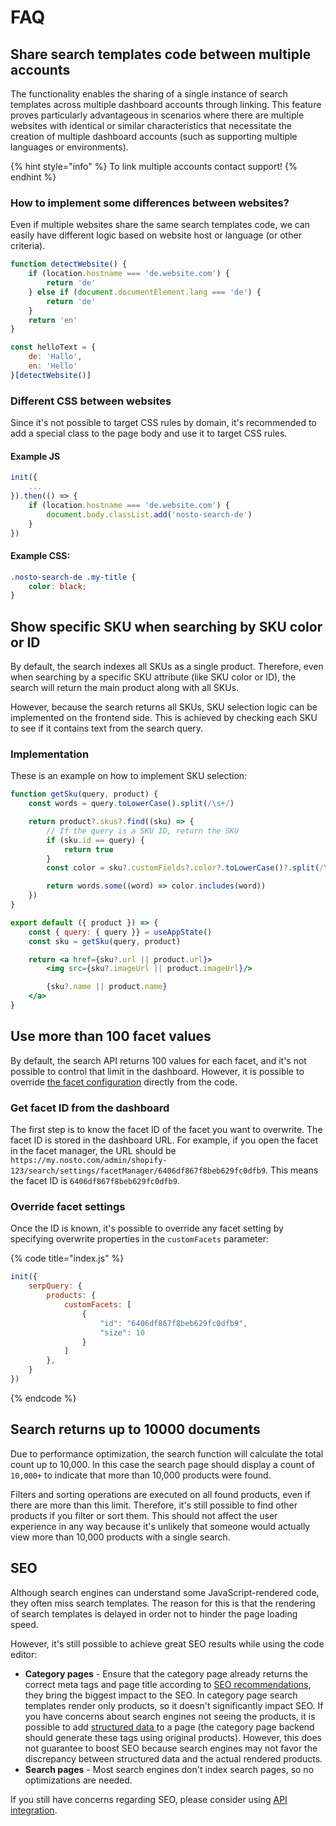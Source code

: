 # FAQ

## Share search templates code between multiple accounts

The functionality enables the sharing of a single instance of search templates across multiple dashboard accounts through linking. This feature proves particularly advantageous in scenarios where there are multiple websites with identical or similar characteristics that necessitate the creation of multiple dashboard accounts (such as supporting multiple languages or environments).

{% hint style="info" %}
To link multiple accounts contact support!
{% endhint %}

### How to implement some differences between websites?

Even if multiple websites share the same search templates code, we can easily have different logic based on website host or language (or other criteria).

```javascript
function detectWebsite() {
    if (location.hostname === 'de.website.com') {
        return 'de'
    } else if (document.documentElement.lang === 'de') {
        return 'de'
    }
    return 'en'
}

const helloText = {
    de: 'Hallo',
    en: 'Hello'
}[detectWebsite()]
```

### Different CSS between websites

Since it's not possible to target CSS rules by domain, it's recommended to add a special class to the page body and use it to target CSS rules.

#### Example JS

```javascript
init({
    ...
}).then(() => {
    if (location.hostname === 'de.website.com') {
        document.body.classList.add('nosto-search-de')
    }
})
```

#### Example CSS:

```css
.nosto-search-de .my-title {
    color: black;
}
```

## Show specific SKU when searching by SKU color or ID

By default, the search indexes all SKUs as a single product. Therefore, even when searching by a specific SKU attribute (like SKU color or ID), the search will return the main product along with all SKUs.

However, because the search returns all SKUs, SKU selection logic can be implemented on the frontend side. This is achieved by checking each SKU to see if it contains text from the search query.

### Implementation

These is an example on how to implement SKU selection:

```jsx
function getSku(query, product) {
    const words = query.toLowerCase().split(/\s+/)

    return product?.skus?.find((sku) => {
        // If the query is a SKU ID, return the SKU
        if (sku.id == query) {
            return true
        }
        const color = sku?.customFields?.color?.toLowerCase()?.split(/\s+/)

        return words.some((word) => color.includes(word))
    })
}

export default ({ product }) => {
    const { query: { query }} = useAppState()
    const sku = getSku(query, product)

    return <a href={sku?.url || product.url}>
        <img src={sku?.imageUrl || product.imageUrl}/>

        {sku?.name || product.name}
    </a>
}
```

## Use more than 100 facet values

By default, the search API returns 100 values for each facet, and it's not possible to control that limit in the dashboard. However, it is possible to override [the facet configuration](https://search.nosto.com/v1/graphql?ref=InputSearchFacetConfig) directly from the code.

### Get facet ID from the dashboard

The first step is to know the facet ID of the facet you want to overwrite. The facet ID is stored in the dashboard URL. For example, if you open the facet in the facet manager, the URL should be `https://my.nosto.com/admin/shopify-123/search/settings/facetManager/6406df867f8beb629fc0dfb9`. This means the facet ID is `6406df867f8beb629fc0dfb9`.

### Override facet settings

Once the ID is known, it's possible to override any facet setting by specifying overwrite properties in the `customFacets` parameter:

{% code title="index.js" %}
```javascript
init({
    serpQuery: {
        products: {
            customFacets: [
                {
                    "id": "6406df867f8beb629fc0dfb9",
                    "size": 10
                }
            ]
        },
    }
})
```
{% endcode %}

## Search returns up to 10000 documents

Due to performance optimization, the search function will calculate the total count up to 10,000. In this case the search page should display a count of `10,000+` to indicate that more than 10,000 products were found.

Filters and sorting operations are executed on all found products, even if there are more than this limit. Therefore, it's still possible to find other products if you filter or sort them. This should not affect the user experience in any way because it's unlikely that someone would actually view more than 10,000 products with a single search.

## SEO

Although search engines can understand some JavaScript-rendered code, they often miss search templates. The reason for this is that the rendering of search templates is delayed in order not to hinder the page loading speed.

However, it's still possible to achieve great SEO results while using the code editor:

* **Category pages** - Ensure that the category page already returns the correct meta tags and page title according to [SEO recommendations](https://developers.google.com/search/docs/fundamentals/seo-starter-guide), they bring the biggest impact to the SEO. In category page search templates render only products, so it doesn't significantly impact SEO. If you have concerns about search engines not seeing the products, it is possible to add [structured data ](https://developers.google.com/search/docs/appearance/structured-data/intro-structured-data)to a page (the category page backend should generate these tags using original products). However, this does not guarantee to boost SEO because search engines may not favor the discrepancy between structured data and the actual rendered products.
* **Search pages** - Most search engines don't index search pages, so no optimizations are needed.

If you still have concerns regarding SEO, please consider using [API integration](https://docs.nosto.com/techdocs/implementing-nosto/implement-search/implement-search-using-api).

